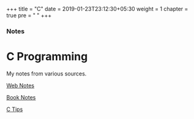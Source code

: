 +++
title = "C"
date = 2019-01-23T23:12:30+05:30
weight = 1
chapter = true
pre = "<i class='devicon-c-plain colored'></i> "
+++

### Notes

# C Programming 

My notes from various sources.

[Web Notes](/c/notes)

[Book Notes](/c/c-dennis-ritchie)

[C Tips](/c/c-tips)